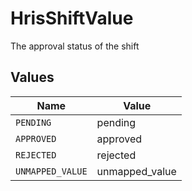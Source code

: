 # HrisShiftValue

The approval status of the shift


## Values

| Name             | Value            |
| ---------------- | ---------------- |
| `PENDING`        | pending          |
| `APPROVED`       | approved         |
| `REJECTED`       | rejected         |
| `UNMAPPED_VALUE` | unmapped_value   |